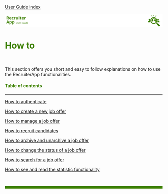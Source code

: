 [User Guide index](../README.md) 

![banner](../../attachments/blanco.png)

# <span style="color:#3C8000">How to</span>

<br>

This section offers you short and easy to follow explanations on how to use the RecruiterApp functionalities.

#### <span style="color:#3C8000">Table of contents</span>

---

[How to authenticate](How-to-authenticate.md) <br>

[How to create a new job offer](How-to-create-a-job-offer.md) <br>

[How to manage a job offer](How-to-manage-a-job-offer.md) <br>

[How to recruit candidates](How-to-recruit-candidates.md) <br>

[How to archive and unarchive a job offer](How-to-archive-and-unarchive-a-job-offer.md) <br>

[How to change the status of a job offer](How-to-change-the-status-of-a-job-offer.md) <br>

[How to search for a job offer](How-to-search-for-job-offers.md) <br>

[How to see and read the statistic functionality](How-to-see-and-read-the-statistics-funtionality.md) <br>

<br>
<hr style="height:8px;background-color:#3C8000">
